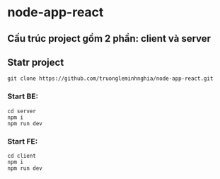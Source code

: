 ﻿# node-app-react
## Cấu trúc project gồm 2 phần: client và server
## Statr project
```
git clone https://github.com/truongleminhnghia/node-app-react.git
```
### Start BE:
```
cd server
npm i
npm run dev
```
### Start FE:
```
cd client
npm i
npm run dev

